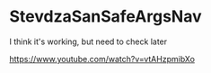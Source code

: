 # StevdzaSanSafeArgsNav

I think it's working, but need to check later

https://www.youtube.com/watch?v=vtAHzpmibXo

